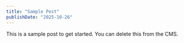 ```yaml
---
title: "Sample Post"
publishDate: "2025-10-26"
---
```


This is a sample post to get started. You can delete this from the CMS.